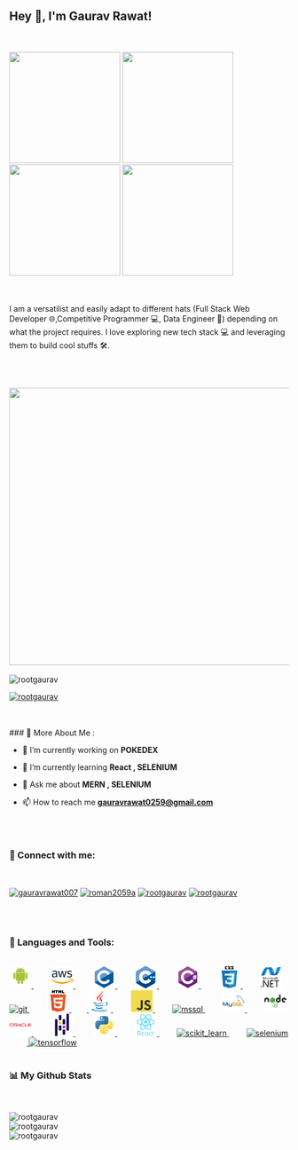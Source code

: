 ## Hey 👋, I'm Gaurav Rawat!
<br/>
<br/>
<div align="left">
  <img src="https://media.giphy.com/media/v1.Y2lkPTc5MGI3NjExOW95OXN1Y2hneThlYmZvcWthcmw0cmEyMmZnOTN4am9lODltZ3Q2ZyZlcD12MV9naWZzX3NlYXJjaCZjdD1n/MFPXPM1nFImgYf6s25/giphy.gif" width="200" height="200"/>
  <img src="https://media.giphy.com/media/v1.Y2lkPTc5MGI3NjExdWxlc3V0b2UzeWdrcXJlb3Nmcjd6cDlwa2FsaWJieHA5djZnOTM5ZCZlcD12MV9naWZzX3NlYXJjaCZjdD1n/XaGBXxuqn5Uk5UhqG3/giphy.gif" width="200" height="200"/>
  <img src="https://cdn.dribbble.com/users/202779/screenshots/2334569/d.gif" width="200" height="200"/>
  <img src="https://i.pinimg.com/originals/bb/40/dc/bb40dca49069c7922513d4c6239338d5.gif" width="200" height="200"/>
</div>
<br/>
<br/>



I am a versatilist and easily adapt to different hats (Full Stack Web Developer 🌐,Competitive Programmer 💻, Data Engineer 🤖) depending on what the project requires. I love exploring new tech stack 💻 and leveraging them to build cool stuffs 🛠️. 


<br/><br/>

<div align="left">
  <img src="https://camo.githubusercontent.com/8a9c7f854df987a0b488caf7b4ca6fb56e368e1a0b85602574da94c19d1c2d2e/68747470733a2f2f70687973696373677572756b756c2e66696c65732e776f726470726573732e636f6d2f323031392f30322f6368617261637465722d312e676966" width="800" height="500"/>
</div>

<p align="left"> <img src="https://komarev.com/ghpvc/?username=rootgaurav&label=Profile%20views&color=0e75b6&style=flat" alt="rootgaurav" /> </p>

<p align="left"> <a href="https://github.com/ryo-ma/github-profile-trophy"><img src="https://github-profile-trophy.vercel.app/?username=rootgaurav" alt="rootgaurav" /></a> </p>


<br/>
<br/>
### 🧐 More About Me :

<br/>

- 🔭 I’m currently working on **POKEDEX**

- 🌱 I’m currently learning **React , SELENIUM**

- 💬 Ask me about **MERN , SELENIUM**

- 📫 How to reach me **gauravrawat0259@gmail.com**

<br/><br/>

### 🤝 Connect with me:

<br/>
<p align="left">
<a href="https://linkedin.com/in/gauravrawat007" target="blank"><img align="center" src="https://raw.githubusercontent.com/rahuldkjain/github-profile-readme-generator/master/src/images/icons/Social/linked-in-alt.svg" alt="gauravrawat007" height="30" width="40" /></a>
<a href="https://kaggle.com/roman2059a" target="blank"><img align="center" src="https://raw.githubusercontent.com/rahuldkjain/github-profile-readme-generator/master/src/images/icons/Social/kaggle.svg" alt="roman2059a" height="30" width="40" /></a>
<a href="https://www.codechef.com/users/rootgaurav" target="blank"><img align="center" src="https://cdn.jsdelivr.net/npm/simple-icons@3.1.0/icons/codechef.svg" alt="rootgaurav" height="30" width="40" /></a>
<a href="https://www.leetcode.com/rootgaurav" target="blank"><img align="center" src="https://raw.githubusercontent.com/rahuldkjain/github-profile-readme-generator/master/src/images/icons/Social/leet-code.svg" alt="rootgaurav" height="30" width="40" /></a>
</p>
<br/><br/>

### 🔨 Languages and Tools:
<br/>
 <a href="https://developer.android.com" target="_blank" rel="noreferrer"> <img src="https://raw.githubusercontent.com/devicons/devicon/master/icons/android/android-original-wordmark.svg" alt="android" width="40" height="40"/> </a> &nbsp; &nbsp; &nbsp; &nbsp;  <a href="https://aws.amazon.com" target="_blank" rel="noreferrer"> <img src="https://raw.githubusercontent.com/devicons/devicon/master/icons/amazonwebservices/amazonwebservices-original-wordmark.svg" alt="aws" width="40" height="40"/> </a>  &nbsp; &nbsp; &nbsp; &nbsp; <a href="https://www.cprogramming.com/" target="_blank" rel="noreferrer"> <img src="https://raw.githubusercontent.com/devicons/devicon/master/icons/c/c-original.svg" alt="c" width="40" height="40"/> </a> &nbsp; &nbsp; &nbsp; &nbsp; <a href="https://www.w3schools.com/cpp/" target="_blank" rel="noreferrer"> <img src="https://raw.githubusercontent.com/devicons/devicon/master/icons/cplusplus/cplusplus-original.svg" alt="cplusplus" width="40" height="40"/> </a> &nbsp; &nbsp; &nbsp; &nbsp; <a href="https://www.w3schools.com/cs/" target="_blank" rel="noreferrer"> <img src="https://raw.githubusercontent.com/devicons/devicon/master/icons/csharp/csharp-original.svg" alt="csharp" width="40" height="40"/> </a> &nbsp; &nbsp; &nbsp; &nbsp; <a href="https://www.w3schools.com/css/" target="_blank" rel="noreferrer"> <img src="https://raw.githubusercontent.com/devicons/devicon/master/icons/css3/css3-original-wordmark.svg" alt="css3" width="40" height="40"/> </a> &nbsp; &nbsp; &nbsp; &nbsp; <a href="https://dotnet.microsoft.com/" target="_blank" rel="noreferrer"> <img src="https://raw.githubusercontent.com/devicons/devicon/master/icons/dot-net/dot-net-original-wordmark.svg" alt="dotnet" width="40" height="40"/> </a> 
 <br/>
 <a href="https://git-scm.com/" target="_blank" rel="noreferrer"> <img src="https://www.vectorlogo.zone/logos/git-scm/git-scm-icon.svg" alt="git" width="40" height="40"/> </a> &nbsp; &nbsp; &nbsp; &nbsp; <a href="https://www.w3.org/html/" target="_blank" rel="noreferrer"> <img src="https://raw.githubusercontent.com/devicons/devicon/master/icons/html5/html5-original-wordmark.svg" alt="html5" width="40" height="40"/> </a> &nbsp; &nbsp; &nbsp; &nbsp;<a href="https://www.java.com" target="_blank" rel="noreferrer"> <img src="https://raw.githubusercontent.com/devicons/devicon/master/icons/java/java-original.svg" alt="java" width="40" height="40"/> </a>&nbsp; &nbsp; &nbsp; &nbsp; <a href="https://developer.mozilla.org/en-US/docs/Web/JavaScript" target="_blank" rel="noreferrer"> <img src="https://raw.githubusercontent.com/devicons/devicon/master/icons/javascript/javascript-original.svg" alt="javascript" width="40" height="40"/> </a> &nbsp; &nbsp; &nbsp; &nbsp; <a href="https://www.microsoft.com/en-us/sql-server" target="_blank" rel="noreferrer"> <img src="https://www.svgrepo.com/show/303229/microsoft-sql-server-logo.svg" alt="mssql" width="40" height="40"/> </a> &nbsp; &nbsp; &nbsp; &nbsp; <a href="https://www.mysql.com/" target="_blank" rel="noreferrer"> <img src="https://raw.githubusercontent.com/devicons/devicon/master/icons/mysql/mysql-original-wordmark.svg" alt="mysql" width="40" height="40"/> </a>&nbsp; &nbsp; &nbsp; &nbsp; <a href="https://nodejs.org" target="_blank" rel="noreferrer"> <img src="https://raw.githubusercontent.com/devicons/devicon/master/icons/nodejs/nodejs-original-wordmark.svg" alt="nodejs" width="40" height="40"/> </a> 
 <br/>
 <a href="https://www.oracle.com/" target="_blank" rel="noreferrer"> <img src="https://raw.githubusercontent.com/devicons/devicon/master/icons/oracle/oracle-original.svg" alt="oracle" width="40" height="40"/> </a> &nbsp; &nbsp; &nbsp; &nbsp; <a href="https://pandas.pydata.org/" target="_blank" rel="noreferrer"> <img src="https://raw.githubusercontent.com/devicons/devicon/2ae2a900d2f041da66e950e4d48052658d850630/icons/pandas/pandas-original.svg" alt="pandas" width="40" height="40"/> </a> &nbsp; &nbsp; &nbsp; &nbsp; <a href="https://www.python.org" target="_blank" rel="noreferrer"> <img src="https://raw.githubusercontent.com/devicons/devicon/master/icons/python/python-original.svg" alt="python" width="40" height="40"/> </a> &nbsp; &nbsp; &nbsp; &nbsp; <a href="https://reactjs.org/" target="_blank" rel="noreferrer"> <img src="https://raw.githubusercontent.com/devicons/devicon/master/icons/react/react-original-wordmark.svg" alt="react" width="40" height="40"/> </a> &nbsp; &nbsp; &nbsp; &nbsp; <a href="https://scikit-learn.org/" target="_blank" rel="noreferrer"> <img src="https://upload.wikimedia.org/wikipedia/commons/0/05/Scikit_learn_logo_small.svg" alt="scikit_learn" width="40" height="40"/> </a> &nbsp; &nbsp; &nbsp; &nbsp; <a href="https://www.selenium.dev" target="_blank" rel="noreferrer"> <img src="https://raw.githubusercontent.com/detain/svg-logos/780f25886640cef088af994181646db2f6b1a3f8/svg/selenium-logo.svg" alt="selenium" width="40" height="40"/> </a>   &nbsp; &nbsp; &nbsp; &nbsp;&nbsp;<a href="https://www.tensorflow.org" target="_blank" rel="noreferrer"> <img src="https://www.vectorlogo.zone/logos/tensorflow/tensorflow-icon.svg" alt="tensorflow" width="40" height="40"/> </a> 

  <br/>
  <br/>

### 📊 My Github Stats


  <br/>

  <br/>

<img align="left" src="https://github-readme-stats.vercel.app/api/top-langs?username=rootgaurav&show_icons=true&locale=en&layout=compact" alt="rootgaurav"  width="450"/>

<img align="left" src="https://github-readme-stats.vercel.app/api?username=rootgaurav&show_icons=true&locale=en" alt="rootgaurav"  width="450"/>
 
<img align="left" src="https://github-readme-streak-stats.herokuapp.com/?user=rootgaurav&" alt="rootgaurav" width="450"/>
